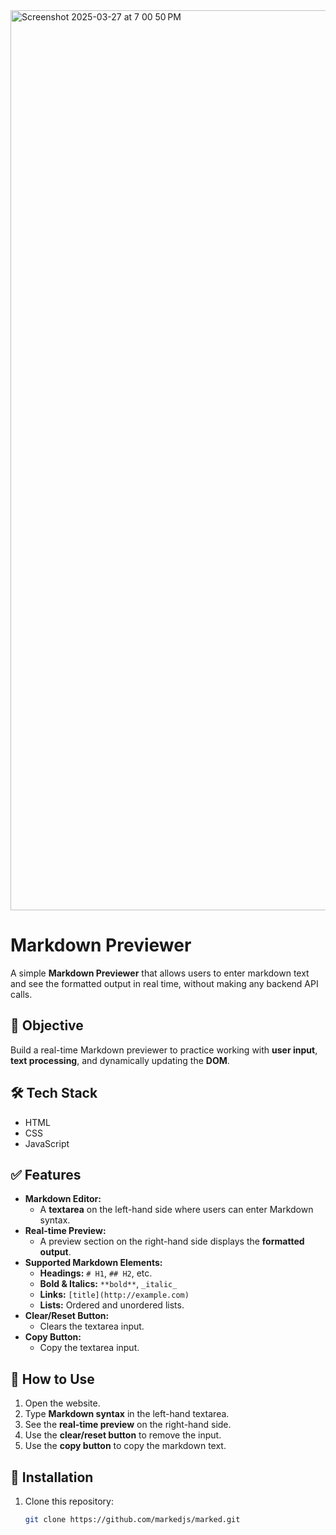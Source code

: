 <img width="1440" alt="Screenshot 2025-03-27 at 7 00 50 PM" src="https://github.com/user-attachments/assets/de1c586b-51a4-4a12-a727-b3326b4c7bca" />

# Markdown Previewer  

A simple **Markdown Previewer** that allows users to enter markdown text and see the formatted output in real time, without making any backend API calls.  

## 🚀 Objective  
Build a real-time Markdown previewer to practice working with **user input**, **text processing**, and dynamically updating the **DOM**.  

## 🛠️ Tech Stack  
- HTML  
- CSS  
- JavaScript  

## ✅ Features  
- **Markdown Editor:**  
  - A **textarea** on the left-hand side where users can enter Markdown syntax.  
- **Real-time Preview:**  
  - A preview section on the right-hand side displays the **formatted output**.  
- **Supported Markdown Elements:**  
  - **Headings:** `# H1`, `## H2`, etc.  
  - **Bold & Italics:** `**bold**`, `_italic_`  
  - **Links:** `[title](http://example.com)`  
  - **Lists:** Ordered and unordered lists.  
- **Clear/Reset Button:**  
  - Clears the textarea input.  
- **Copy Button:**  
  - Copy the textarea input.  

## 📌 How to Use  
1. Open the website.  
2. Type **Markdown syntax** in the left-hand textarea.  
3. See the **real-time preview** on the right-hand side.  
4. Use the **clear/reset button** to remove the input. 
5. Use the **copy button** to copy the markdown text.  

## 📂 Installation  
1. Clone this repository:  
   ```bash
   git clone https://github.com/markedjs/marked.git
